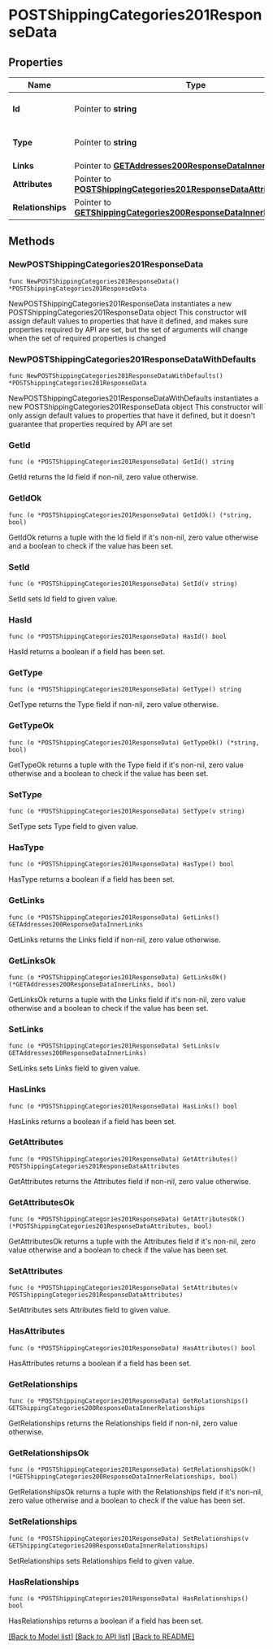 # POSTShippingCategories201ResponseData

## Properties

Name | Type | Description | Notes
------------ | ------------- | ------------- | -------------
**Id** | Pointer to **string** | The resource&#39;s id | [optional] 
**Type** | Pointer to **string** | The resource&#39;s type | [optional] [default to "shipping_categories"]
**Links** | Pointer to [**GETAddresses200ResponseDataInnerLinks**](GETAddresses200ResponseDataInnerLinks.md) |  | [optional] 
**Attributes** | Pointer to [**POSTShippingCategories201ResponseDataAttributes**](POSTShippingCategories201ResponseDataAttributes.md) |  | [optional] 
**Relationships** | Pointer to [**GETShippingCategories200ResponseDataInnerRelationships**](GETShippingCategories200ResponseDataInnerRelationships.md) |  | [optional] 

## Methods

### NewPOSTShippingCategories201ResponseData

`func NewPOSTShippingCategories201ResponseData() *POSTShippingCategories201ResponseData`

NewPOSTShippingCategories201ResponseData instantiates a new POSTShippingCategories201ResponseData object
This constructor will assign default values to properties that have it defined,
and makes sure properties required by API are set, but the set of arguments
will change when the set of required properties is changed

### NewPOSTShippingCategories201ResponseDataWithDefaults

`func NewPOSTShippingCategories201ResponseDataWithDefaults() *POSTShippingCategories201ResponseData`

NewPOSTShippingCategories201ResponseDataWithDefaults instantiates a new POSTShippingCategories201ResponseData object
This constructor will only assign default values to properties that have it defined,
but it doesn't guarantee that properties required by API are set

### GetId

`func (o *POSTShippingCategories201ResponseData) GetId() string`

GetId returns the Id field if non-nil, zero value otherwise.

### GetIdOk

`func (o *POSTShippingCategories201ResponseData) GetIdOk() (*string, bool)`

GetIdOk returns a tuple with the Id field if it's non-nil, zero value otherwise
and a boolean to check if the value has been set.

### SetId

`func (o *POSTShippingCategories201ResponseData) SetId(v string)`

SetId sets Id field to given value.

### HasId

`func (o *POSTShippingCategories201ResponseData) HasId() bool`

HasId returns a boolean if a field has been set.

### GetType

`func (o *POSTShippingCategories201ResponseData) GetType() string`

GetType returns the Type field if non-nil, zero value otherwise.

### GetTypeOk

`func (o *POSTShippingCategories201ResponseData) GetTypeOk() (*string, bool)`

GetTypeOk returns a tuple with the Type field if it's non-nil, zero value otherwise
and a boolean to check if the value has been set.

### SetType

`func (o *POSTShippingCategories201ResponseData) SetType(v string)`

SetType sets Type field to given value.

### HasType

`func (o *POSTShippingCategories201ResponseData) HasType() bool`

HasType returns a boolean if a field has been set.

### GetLinks

`func (o *POSTShippingCategories201ResponseData) GetLinks() GETAddresses200ResponseDataInnerLinks`

GetLinks returns the Links field if non-nil, zero value otherwise.

### GetLinksOk

`func (o *POSTShippingCategories201ResponseData) GetLinksOk() (*GETAddresses200ResponseDataInnerLinks, bool)`

GetLinksOk returns a tuple with the Links field if it's non-nil, zero value otherwise
and a boolean to check if the value has been set.

### SetLinks

`func (o *POSTShippingCategories201ResponseData) SetLinks(v GETAddresses200ResponseDataInnerLinks)`

SetLinks sets Links field to given value.

### HasLinks

`func (o *POSTShippingCategories201ResponseData) HasLinks() bool`

HasLinks returns a boolean if a field has been set.

### GetAttributes

`func (o *POSTShippingCategories201ResponseData) GetAttributes() POSTShippingCategories201ResponseDataAttributes`

GetAttributes returns the Attributes field if non-nil, zero value otherwise.

### GetAttributesOk

`func (o *POSTShippingCategories201ResponseData) GetAttributesOk() (*POSTShippingCategories201ResponseDataAttributes, bool)`

GetAttributesOk returns a tuple with the Attributes field if it's non-nil, zero value otherwise
and a boolean to check if the value has been set.

### SetAttributes

`func (o *POSTShippingCategories201ResponseData) SetAttributes(v POSTShippingCategories201ResponseDataAttributes)`

SetAttributes sets Attributes field to given value.

### HasAttributes

`func (o *POSTShippingCategories201ResponseData) HasAttributes() bool`

HasAttributes returns a boolean if a field has been set.

### GetRelationships

`func (o *POSTShippingCategories201ResponseData) GetRelationships() GETShippingCategories200ResponseDataInnerRelationships`

GetRelationships returns the Relationships field if non-nil, zero value otherwise.

### GetRelationshipsOk

`func (o *POSTShippingCategories201ResponseData) GetRelationshipsOk() (*GETShippingCategories200ResponseDataInnerRelationships, bool)`

GetRelationshipsOk returns a tuple with the Relationships field if it's non-nil, zero value otherwise
and a boolean to check if the value has been set.

### SetRelationships

`func (o *POSTShippingCategories201ResponseData) SetRelationships(v GETShippingCategories200ResponseDataInnerRelationships)`

SetRelationships sets Relationships field to given value.

### HasRelationships

`func (o *POSTShippingCategories201ResponseData) HasRelationships() bool`

HasRelationships returns a boolean if a field has been set.


[[Back to Model list]](../README.md#documentation-for-models) [[Back to API list]](../README.md#documentation-for-api-endpoints) [[Back to README]](../README.md)


